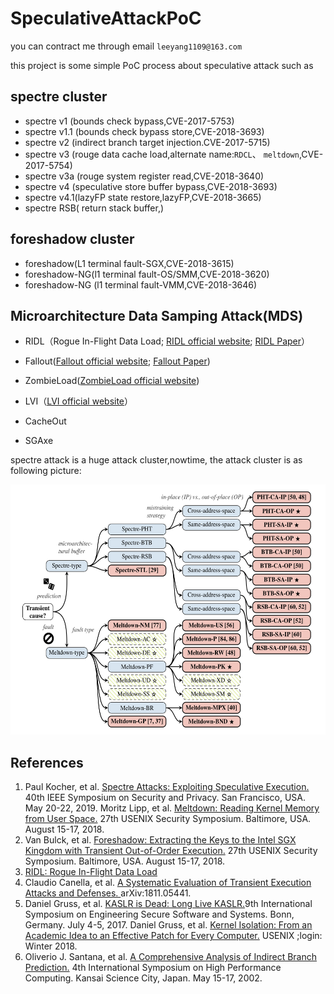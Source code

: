 # SpeculativeAttackPoC

you can contract me through email `leeyang1109@163.com`

this project is some simple PoC process about speculative attack such as 

## spectre cluster
* spectre v1 (bounds check bypass,CVE-2017-5753)
* spectre v1.1 (bounds check bypass store,CVE-2018-3693)
* spectre v2 (indirect branch target injection.CVE-2017-5715)
* spectre v3 (rouge data cache load,alternate name:`RDCL`、 `meltdown`,CVE-2017-5754)
* spectre v3a (rouge system register read,CVE-2018-3640)
* spectre v4 (speculative store buffer bypass,CVE-2018-3693)
* spectre v4.1(lazyFP state restore,lazyFP,CVE-2018-3665)
* spectre RSB( return stack buffer,)

## foreshadow cluster
* foreshadow(L1 terminal fault-SGX,CVE-2018-3615)
* foreshadow-NG(l1 terminal fault-OS/SMM,CVE-2018-3620)
* foreshadow-NG (l1 terminal fault-VMM,CVE-2018-3646)

## Microarchitecture Data Samping Attack(MDS)

* RIDL（Rogue In-Flight Data Load; [RIDL official website](https://mdsattacks.com/); [RIDL Paper](https://mdsattacks.com/files/ridl.pdf)）

* Fallout([Fallout official website](https://mdsattacks.com/); [Fallout Paper](https://mdsattacks.com/files/fallout.pdf))

* ZombieLoad([ZombieLoad official website](https://zombieloadattack.com/))

* LVI（[LVI official website](https://lviattack.eu/)）

* CacheOut

* SGAxe


spectre attack is a huge attack cluster,nowtime, the attack cluster is as following picture:
<div align=center>
    <img src="./images/spectreClustre.png" width="600" height="400">
</div>

## References

1. Paul Kocher, et al. [Spectre Attacks: Exploiting Speculative Execution.](https://spectreattack.com/spectre.pdf) 40th IEEE Symposium on Security and Privacy. San Francisco, USA. May 20-22, 2019.
Moritz Lipp, et al. [Meltdown: Reading Kernel Memory from User Space.](https://meltdownattack.com/meltdown.pdf) 27th USENIX Security Symposium. Baltimore, USA. August 15-17, 2018.
2. Van Bulck, et al. [Foreshadow: Extracting the Keys to the Intel SGX Kingdom with Transient Out-of-Order Execution.](https://foreshadowattack.eu/foreshadow.pdf) 27th USENIX Security Symposium. Baltimore, USA. August 15-17, 2018.
3. [RIDL: Rogue In-Flight Data Load](https://mdsattacks.com/files/ridl.pdf)
4. Claudio Canella, et al. [A Systematic Evaluation of Transient Execution Attacks and Defenses. ](https://arxiv.org/pdf/1811.05441.pdf)arXiv:1811.05441.
5. Daniel Gruss, et al. [KASLR is Dead: Long Live KASLR.](https://gruss.cc/files/kaiser.pdf)9th International Symposium on Engineering Secure Software and Systems. Bonn, Germany. July 4-5, 2017.
Daniel Gruss, et al. [Kernel Isolation: From an Academic Idea to an Effective Patch for Every Computer.](https://www.usenix.org/system/files/login/articles/login_winter18_03_gruss.pdf) USENIX ;login: Winter 2018.
6. Oliverio J. Santana, et al. [A Comprehensive Analysis of Indirect Branch Prediction.](https://citeseerx.ist.psu.edu/viewdoc/download?doi=10.1.1.2.4047&rep=rep1&type=pdf) 4th International Symposium on High Performance Computing. Kansai Science City, Japan. May 15-17, 2002.
